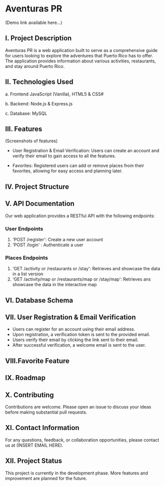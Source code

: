 # Aventuras PR

(Demo link available here...)

## I. Project Description
Aventuras PR is a web application built to serve as a comprehensive guide for users looking to explore the adventures that Puerto Rico has to offer. The application provides information about various activities, restaurants, and stay around Puerto Rico. 

## II. Technologies Used
a. Frontend
  JavaScript (Vanilla), HTML5 & CSS#
  
b. Backend:
  Node.js & Express.js

c. Database: 
  MySQL

## III. Features
(Screenshots of features)
- User Registration & Email Verification: Users can create an account and verify their email to gain access to all the features.

- Favorites: Registered users can add or remove places from their favorites, allowing for easy access and planning later. 

## IV. Project Structure

## V. API Documentation
Our web application provides a RESTful API with the following endpoints:

### User Endpoints
1. 'POST /register': Create a new user account
2. 'POST /login' : Authenticate a user

### Places Endpoints
1. 'GET /activity or /restaurants or /stay': Retrieves and showcase the data in a list version
2. 'GET /activity/map or /restaurants/map or /stay/map': Retrieves ans showcase the data in the interactive map

## VI. Database Schema

## VII. User Registration & Email Verification
- Users can register for an account using their email address. 
- Upon registration, a verification token is sent to the provided email.
- Users verify their email by clicking the link sent to their email.
- After successful verification, a welcome email is sent to the user.

## VIII.Favorite Feature

## IX. Roadmap

## X. Contributing
Contributions are welcome. Please open an issue to discuss your ideas before making substantial pull requests.

## XI. Contact Information
For any questions, feedback, or collaboration opportunities, please contact us at (INSERT EMAIL HERE).

## XII. Project Status
This project is currently in the development phase. More features and improvement are planned for the future.
